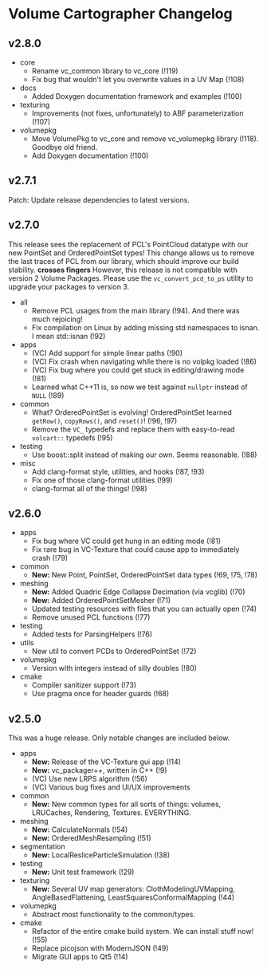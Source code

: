 Volume Cartographer Changelog
=============================
v2.8.0
------
- core
    - Rename vc_common library to vc_core (!119)
    - Fix bug that wouldn't let you overwrite values in a UV Map (!108)
- docs
    - Added Doxygen documentation framework and examples (!100)
- texturing
    - Improvements (not fixes, unfortunately) to ABF parameterization (!107)
- volumepkg
    - Move VolumePkg to vc_core and remove vc_volumepkg library (!118). Goodbye
    old friend.
    - Add Doxygen documentation (!100)

v2.7.1
------
Patch: Update release dependencies to latest versions.

v2.7.0
------
This release sees the replacement of PCL's PointCloud datatype with our new
PointSet and OrderedPointSet types! This change allows us to remove the last
traces of PCL from our library, which should improve our build stability.
**crosses fingers** However, this release is not compatible with version 2
Volume Packages. Please use the `vc_convert_pcd_to_ps` utility to upgrade your
packages to version 3.  
- all
    - Remove PCL usages from the main library (!94). And there was much
    rejoicing!
    - Fix compilation on Linux by adding missing std namespaces to isnan. I mean
    std::isnan (!92)
- apps
    - (VC) Add support for simple linear paths (!90)
    - (VC) Fix crash when navigating while there is no volpkg loaded (!86)
    - (VC) Fix bug where you could get stuck in editing/drawing mode (!81)
    - Learned what C++11 is, so now we test against `nullptr` instead of
    `NULL` (!89)
- common
    - What? OrderedPointSet is evolving! OrderedPointSet learned `getRow()`,
    `copyRows()`, and `reset()`! (!96, !97)
    - Remove the `VC_` typedefs and replace them with easy-to-read `volcart::`
    typedefs (!95)
- testing
    - Use boost::split instead of making our own. Seems reasonable. (!88)
- misc
    - Add clang-format style, utilities, and hooks (!87, !93)
    - Fix one of those clang-format utilities (!99)
    - clang-format all of the things! (!98)

v2.6.0
------
- apps
    - Fix bug where VC could get hung in an editing mode (!81)
    - Fix rare bug in VC-Texture that could cause app to immediately crash (!79)
- common
    - __New:__ New Point, PointSet, OrderedPointSet data types (!69, !75, !78)
- meshing
    - __New:__ Added Quadric Edge Collapse Decimation (via vcglib) (!70)
    - __New:__ Added OrderedPointSetMesher (!71)
    - Updated testing resources with files that you can actually open (!74)
    - Remove unused PCL functions (!77)
- testing
    - Added tests for ParsingHelpers (!76)
- utils
    - New util to convert PCDs to OrderedPointSet (!72)
- volumepkg
    - Version with integers instead of silly doubles (!80)
- cmake
    - Compiler sanitizer support (!73)
    - Use pragma once for header guards (!68)

v2.5.0
------
This was a huge release. Only notable changes are included below.  
- apps
    - __New:__ Release of the VC-Texture gui app (!14)
    - __New:__ vc_packager++, written in C++ (!9)
    - (VC) Use new LRPS algorithm (!56)
    - (VC) Various bug fixes and UI/UX improvements
- common
    -  __New:__ New common types for all sorts of things: volumes,
    LRUCaches, Rendering, Textures. EVERYTHING.
- meshing
    - __New:__ CalculateNormals (!54)
    - __New:__ OrderedMeshResampling (!51)
- segmentation
    - __New:__ LocalResliceParticleSimulation (!38)
- testing
    -  __New:__ Unit test framework (!29)
- texturing
    -  __New:__ Several UV map generators: ClothModelingUVMapping,
    AngleBasedFlattening, LeastSquaresConformalMapping (!44)
- volumepkg
    - Abstract most functionality to the common/types.
- cmake
    - Refactor of the entire cmake build system. We can install stuff now! (!55)
    - Replace picojson with ModernJSON (!49)
    - Migrate GUI apps to Qt5 (!14)
